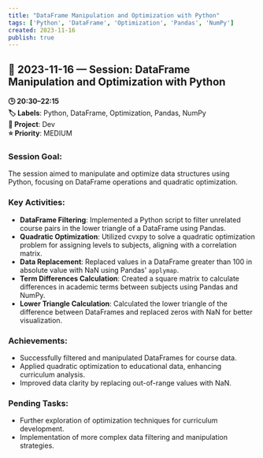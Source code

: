```yaml
---
title: "DataFrame Manipulation and Optimization with Python"
tags: ['Python', 'DataFrame', 'Optimization', 'Pandas', 'NumPy']
created: 2023-11-16
publish: true
---
```


## 📅 2023-11-16 — Session: DataFrame Manipulation and Optimization with Python

**🕒 20:30–22:15**  
**🏷️ Labels**: Python, DataFrame, Optimization, Pandas, NumPy  
**📂 Project**: Dev  
**⭐ Priority**: MEDIUM  


### Session Goal:
The session aimed to manipulate and optimize data structures using Python, focusing on DataFrame operations and quadratic optimization.

### Key Activities:
- **DataFrame Filtering**: Implemented a Python script to filter unrelated course pairs in the lower triangle of a DataFrame using Pandas.
- **Quadratic Optimization**: Utilized cvxpy to solve a quadratic optimization problem for assigning levels to subjects, aligning with a correlation matrix.
- **Data Replacement**: Replaced values in a DataFrame greater than 100 in absolute value with NaN using Pandas' `applymap`.
- **Term Differences Calculation**: Created a square matrix to calculate differences in academic terms between subjects using Pandas and NumPy.
- **Lower Triangle Calculation**: Calculated the lower triangle of the difference between DataFrames and replaced zeros with NaN for better visualization.

### Achievements:
- Successfully filtered and manipulated DataFrames for course data.
- Applied quadratic optimization to educational data, enhancing curriculum analysis.
- Improved data clarity by replacing out-of-range values with NaN.

### Pending Tasks:
- Further exploration of optimization techniques for curriculum development.
- Implementation of more complex data filtering and manipulation strategies.
